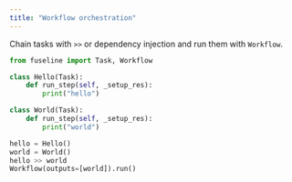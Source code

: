 ```yaml
---
title: "Workflow orchestration"
---
```


Chain tasks with `>>` or dependency injection and run them with `Workflow`.

```python
from fuseline import Task, Workflow

class Hello(Task):
    def run_step(self, _setup_res):
        print("hello")

class World(Task):
    def run_step(self, _setup_res):
        print("world")

hello = Hello()
world = World()
hello >> world
Workflow(outputs=[world]).run()
```

